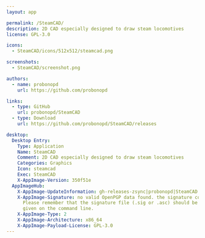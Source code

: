 ```yaml
---
layout: app

permalink: /SteamCAD/
description: 2D CAD especially designed to draw steam locomotives
license: GPL-3.0

icons:
  - SteamCAD/icons/512x512/steamcad.png

screenshots:
  - SteamCAD/screenshot.png

authors:
  - name: probonopd
    url: https://github.com/probonopd

links:
  - type: GitHub
    url: probonopd/SteamCAD
  - type: Download
    url: https://github.com/probonopd/SteamCAD/releases

desktop:
  Desktop Entry:
    Type: Application
    Name: SteamCAD
    Comment: 2D CAD especially designed to draw steam locomotives
    Categories: Graphics
    Icon: steamcad
    Exec: SteamCAD
    X-AppImage-Version: 350f51e
  AppImageHub:
    X-AppImage-UpdateInformation: gh-releases-zsync|probonopd|SteamCAD|continuous|SteamCAD*-x86_64.AppImage.zsync
    X-AppImage-Signature: no valid OpenPGP data found. the signature could not be verified.
      Please remember that the signature file (.sig or .asc) should be the first file
      given on the command line.
    X-AppImage-Type: 2
    X-AppImage-Architecture: x86_64
    X-AppImage-Payload-License: GPL-3.0
---
```

